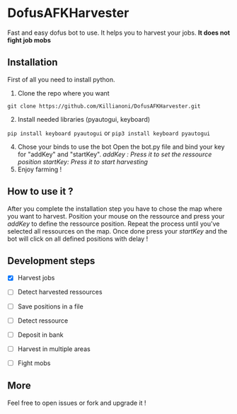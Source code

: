# DofusAFKHarvester
Fast and easy dofus bot to use. It helps you to harvest your jobs.
**It does not fight job mobs**

## Installation

First of all you need to install python.

 1. Clone the repo where you want
 
`git clone https://github.com/Killianoni/DofusAFKHarvester.git` 

2. Install needed libraries (pyautogui, keyboard)

`pip install keyboard pyautogui`
or
`pip3 install keyboard pyautogui`

4. Chose your binds to use the bot
Open the bot.py file and bind your key for "addKey" and "startKey".
*addKey : Press it to set the ressource position*
*startKey: Press it to start harvesting*
5. Enjoy farming !
## How to use it ?

After you complete the installation step you have to chose the map where you want to harvest. Position your mouse on the ressource and press your *addKey* to define the ressource position. Repeat the process until you've selected all ressources on the map. Once done press your *startKey* and the bot will click on all defined positions with delay !

## Development steps

 - [x] Harvest jobs

 - [ ] Detect harvested ressources

 - [ ] Save positions in a file

 - [ ] Detect ressource

 - [ ] Deposit in bank

 - [ ] Harvest in multiple areas

 - [ ] Fight mobs

## More

Feel free to open issues or fork and upgrade it ! 
